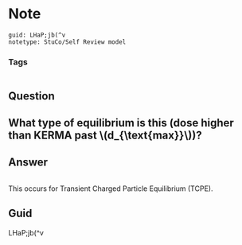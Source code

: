 # Note
```
guid: LHaP;jb(^v
notetype: StuCo/Self Review model
```

### Tags
```
```

## Question
<h2>What type of equilibrium is this (dose higher than KERMA past \(d_{\text{max}}\))?</h2>

## Answer
<section>
<p><img alt="" src="2F330618-348C-4CD7-9476-78E5E7BBCFC3.png"/></p>
<p>This occurs for Transient Charged Particle Equilibrium (TCPE).</p>

</section>

## Guid
LHaP;jb(^v
